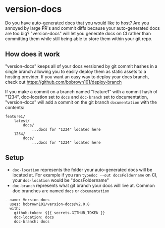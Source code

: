 # version-docs
Do you have auto-generated docs that you would like to host? Are you annoyed by large PR's and commit diffs because your auto-generated docs are too big? "version-docs" will let you generate docs on CI rather than committing them while still being able to store them within your git repo. 

## How does it work
"version-docs" keeps all of your docs versioned by git commit hashes in a single branch allowing you to easily deploy them as static assets to a hosting provider. If you want an easy way to deploy your docs branch, check out https://github.com/bobrown101/deploy-branch

If you make a commit on a branch named "feature1" with a commit hash of "1234", doc-location set to `docs` and `doc-branch` set to documentation, "version-docs" will add a commit on the git branch `documentation` with the contents:
```
feature1/
    latest/
        docs/
            ...docs for "1234" located here
    1234/
        docs/
            ...docs for "1234" located here
```


## Setup
- `doc-location` represents the folder your auto-generated docs will be located at.
    For example if you ran `typedoc --out docsFoldername` on CI, your `doc-location` would be "docsFoldername"
- `doc-branch` represents what git branch your docs will live at.
    Common doc branches are named `docs` or `documentation`
```
- name: Version docs
  uses: bobrown101/version-docs@v2.0.8
  with:
    github-token: ${{ secrets.GITHUB_TOKEN }}
    doc-location: docs
    doc-branch: docs
```
